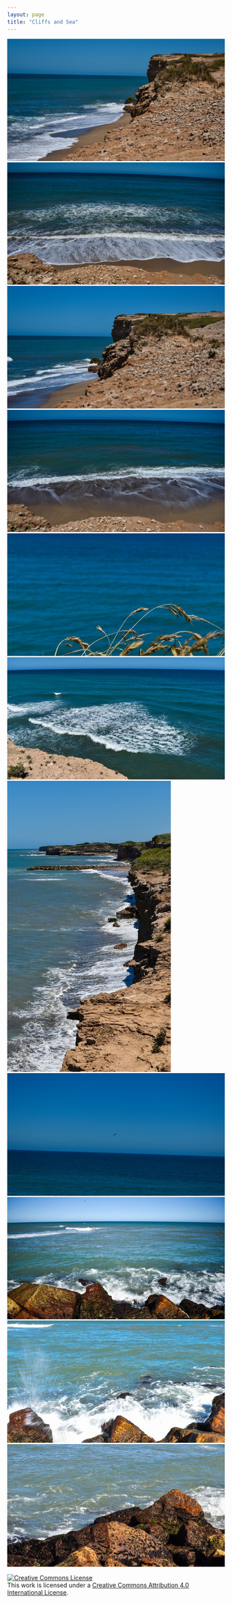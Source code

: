 ```yaml
---
layout: page
title: "Cliffs and Sea"
---
```


<div class="row"> 
  <div class="column">
    <a href="/public/img/galleries/cliffs-and-sea/cliffs-and-sea-01.jpg" target="_blank">
      <img src="/public/img/galleries/cliffs-and-sea/cliffs-and-sea-01-thumbnail.jpg" alt="Cliffs and Sea">
    </a>
    <a href="/public/img/galleries/cliffs-and-sea/cliffs-and-sea-02.jpg" target="_blank">
      <img src="/public/img/galleries/cliffs-and-sea/cliffs-and-sea-02-thumbnail.jpg" alt="Cliffs and Sea">
    </a>
    <a href="/public/img/galleries/cliffs-and-sea/cliffs-and-sea-03.jpg" target="_blank">
      <img src="/public/img/galleries/cliffs-and-sea/cliffs-and-sea-03-thumbnail.jpg" alt="Cliffs and Sea">
    </a>
    <a href="/public/img/galleries/cliffs-and-sea/cliffs-and-sea-04.jpg" target="_blank">
      <img src="/public/img/galleries/cliffs-and-sea/cliffs-and-sea-04-thumbnail.jpg" alt="Cliffs and Sea">
    </a>
  </div>
  <div class="column">
    <a href="/public/img/galleries/cliffs-and-sea/cliffs-and-sea-05.jpg" target="_blank">
      <img src="/public/img/galleries/cliffs-and-sea/cliffs-and-sea-05-thumbnail.jpg" alt="Cliffs and Sea">
    </a>
    <a href="/public/img/galleries/cliffs-and-sea/cliffs-and-sea-06.jpg" target="_blank">
      <img src="/public/img/galleries/cliffs-and-sea/cliffs-and-sea-06-thumbnail.jpg" alt="Cliffs and Sea">
    </a>
    <a href="/public/img/galleries/cliffs-and-sea/cliffs-and-sea-07.jpg" target="_blank">
      <img src="/public/img/galleries/cliffs-and-sea/cliffs-and-sea-07-thumbnail.jpg" alt="Cliffs and Sea">
    </a>
    <a href="/public/img/galleries/cliffs-and-sea/cliffs-and-sea-08.jpg" target="_blank">
      <img src="/public/img/galleries/cliffs-and-sea/cliffs-and-sea-08-thumbnail.jpg" alt="Cliffs and Sea">
    </a>
  </div> 
  <div class="column">
    <a href="/public/img/galleries/cliffs-and-sea/cliffs-and-sea-09.jpg" target="_blank">
      <img src="/public/img/galleries/cliffs-and-sea/cliffs-and-sea-09-thumbnail.jpg" alt="Cliffs and Sea">
    </a>
    <a href="/public/img/galleries/cliffs-and-sea/cliffs-and-sea-10.jpg" target="_blank">
      <img src="/public/img/galleries/cliffs-and-sea/cliffs-and-sea-10-thumbnail.jpg" alt="Cliffs and Sea">
    </a>
    <a href="/public/img/galleries/cliffs-and-sea/cliffs-and-sea-11.jpg" target="_blank">
      <img src="/public/img/galleries/cliffs-and-sea/cliffs-and-sea-11-thumbnail.jpg" alt="Cliffs and Sea">
    </a>
  </div>
</div>
<p>
  <a rel="license" href="http://creativecommons.org/licenses/by/4.0/"><img alt="Creative Commons License" style="border-width:0" src="https://i.creativecommons.org/l/by/4.0/88x31.png" /></a><br />This work is licensed under a <a rel="license" href="http://creativecommons.org/licenses/by/4.0/">Creative Commons Attribution 4.0 International License</a>.
</p>
